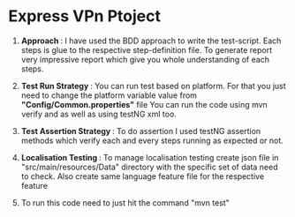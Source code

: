 # Express VPn Ptoject

1. <b> Approach </b>: 
    I have used the BDD approach to write the test-script. Each steps is glue to the respective step-definition file.
    To generate report very impressive report which give you whole understanding of each steps.

2. <b> Test Run Strategy </b>: You can run test based on platform. For that you just need to change the platform variable value from <b>"Config/Common.properties"</b> file
You can run the code using mvn verify and as well as using testNG xml too.

3. <b> Test Assertion Strategy </b>: To do assertion I used testNG assertion methods which verify each and every steps running as expected or not.

4. <b> Localisation Testing </b>: To manage localisation testing create json file in "src/main/resources/Data" directory with the specific set of data need to check. 
Also create same language feature file for the respective feature 

5. To run this code need to just hit the command "mvn test"

